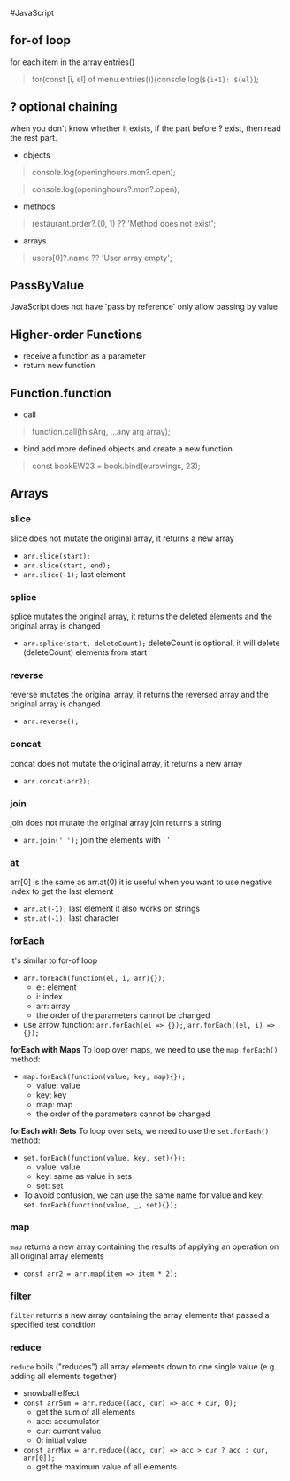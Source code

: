 #JavaScript

## for-of loop
for each item in the array
entries()

> for(const [i, el] of menu.entries()){console.log(`${i+1}: ${el}`);

## ? optional chaining
when you don't know whether it exists, if the part before ? exist, then read the rest part.

- objects

> console.log(openinghours.mon?.open);

> console.log(openinghours?.mon?.open);

- methods

> restaurant.order?.(0, 1) ?? 'Method does not exist';

- arrays

> users[0]?.name ?? 'User array empty';

## PassByValue
JavaScript does not have 'pass by reference'
only allow passing by value

## Higher-order Functions
- receive a function as a parameter
- return new function

## Function.function
- call

> function.call(thisArg, ...any arg array);

- bind
add more defined objects and create a new function

> const bookEW23 = book.bind(eurowings, 23);

## Arrays

### slice
slice does not mutate the original array, it returns a new array
- `arr.slice(start);`
- `arr.slice(start, end);`
- `arr.slice(-1);` last element

### splice
splice mutates the original array, it returns the deleted elements and the original array is changed
- `arr.splice(start, deleteCount);` deleteCount is optional, it will delete (deleteCount) elements from start

### reverse
reverse mutates the original array, it returns the reversed array and the original array is changed
- `arr.reverse();`

### concat
concat does not mutate the original array, it returns a new array
- `arr.concat(arr2);`

### join
join does not mutate the original array
join returns a string
- `arr.join(' ');` join the elements with ' '

### at
arr[0] is the same as arr.at(0)
it is useful when you want to use negative index to get the last element
- `arr.at(-1);` last element
it also works on strings
- `str.at(-1);` last character

### forEach
it's similar to for-of loop
- `arr.forEach(function(el, i, arr){});`
  - el: element
  - i: index
  - arr: array
  - the order of the parameters cannot be changed
- use arrow function: `arr.forEach(el => {});`, `arr.forEach((el, i) => {});`

**forEach with Maps**
To loop over maps, we need to use the `map.forEach()` method:
- `map.forEach(function(value, key, map){});`
  - value: value
  - key: key
  - map: map
  - the order of the parameters cannot be changed

**forEach with Sets**
To loop over sets, we need to use the `set.forEach()` method:
- `set.forEach(function(value, key, set){});`
  - value: value
  - key: same as value in sets
  - set: set
- To avoid confusion, we can use the same name for value and key: `set.forEach(function(value, _, set){});`

### map
`map` returns a new array containing the results of applying an operation on all original array elements
- `const arr2 = arr.map(item => item * 2);`

### filter
`filter` returns a new array containing the array elements that passed a specified test condition

### reduce
`reduce` boils ("reduces") all array elements down to one single value (e.g. adding all elements together)
- snowball effect
- `const arrSum = arr.reduce((acc, cur) => acc + cur, 0);`
  - get the sum of all elements
  - acc: accumulator
  - cur: current value
  - 0: initial value
- `const arrMax = arr.reduce((acc, cur) => acc > cur ? acc : cur, arr[0]);`
  - get the maximum value of all elements
